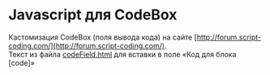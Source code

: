 # Javascript для CodeBox
Кастомизация CodeBox (поля вывода кода) на сайте [http://forum.script-coding.com/](http://forum.script-coding.com/).  
Текст из файла [codeField.html](https://github.com/jollycoder/JsForCodeBox/blob/master/codeField.html) для вставки в поле «Код для блока [code]»
